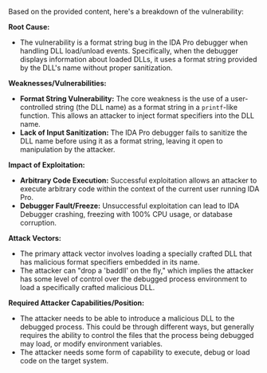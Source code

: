 Based on the provided content, here's a breakdown of the vulnerability:

**Root Cause:**
- The vulnerability is a format string bug in the IDA Pro debugger when handling DLL load/unload events. Specifically, when the debugger displays information about loaded DLLs, it uses a format string provided by the DLL's name without proper sanitization.

**Weaknesses/Vulnerabilities:**
- **Format String Vulnerability:** The core weakness is the use of a user-controlled string (the DLL name) as a format string in a `printf`-like function. This allows an attacker to inject format specifiers into the DLL name.
- **Lack of Input Sanitization:** The IDA Pro debugger fails to sanitize the DLL name before using it as a format string, leaving it open to manipulation by the attacker.

**Impact of Exploitation:**
- **Arbitrary Code Execution:** Successful exploitation allows an attacker to execute arbitrary code within the context of the current user running IDA Pro.
- **Debugger Fault/Freeze:** Unsuccessful exploitation can lead to IDA Debugger crashing, freezing with 100% CPU usage, or database corruption.

**Attack Vectors:**
- The primary attack vector involves loading a specially crafted DLL that has malicious format specifiers embedded in its name.
-  The attacker can "drop a 'baddll' on the fly," which implies the attacker has some level of control over the debugged process environment to load a specifically crafted malicious DLL.

**Required Attacker Capabilities/Position:**
- The attacker needs to be able to introduce a malicious DLL to the debugged process. This could be through different ways, but generally requires the ability to control the files that the process being debugged may load, or modify environment variables.
- The attacker needs some form of capability to execute, debug or load code on the target system.